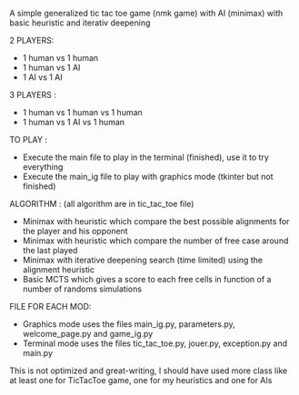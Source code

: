 A simple generalized tic tac toe game (nmk game) with AI (minimax) with basic heuristic and iterativ deepening

2 PLAYERS:
- 1 human vs 1 human
- 1 human vs 1 AI
- 1 AI vs 1 AI

3 PLAYERS :
- 1 human vs 1 human vs 1 human
- 1 human vs 1 AI vs 1 human

TO PLAY :
- Execute the main file to play in the terminal (finished), use it to try everything
- Execute the main_ig file to play with graphics mode (tkinter but not finished)

ALGORITHM :
(all algorithm are in tic_tac_toe file)
  - Minimax with heuristic which compare the best possible alignments for the player and his opponent
  - Minimax with heuristic which compare the number of free case around the last played
  - Minimax with iterative deepening search (time limited) using the alignment heuristic
  - Basic MCTS which gives a score to each free cells in function of a number of randoms simulations


FILE FOR EACH MOD:
- Graphics mode uses the files main_ig.py, parameters.py, welcome_page.py and game_ig.py
- Terminal mode uses the files tic_tac_toe.py, jouer.py, exception.py and main.py


This is not optimized and great-writing, I should have used more class like at least one for TicTacToe game, one for my heuristics and one for AIs
